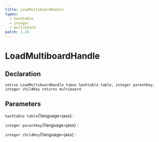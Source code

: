 ```yaml
---
title: LoadMultiboardHandle
types:
  - hashtable
  - integer
  - multiboard
patch: 1.24
---
```


# LoadMultiboardHandle

## Declaration

```jass
native LoadMultiboardHandle takes hashtable table, integer parentKey, integer childKey returns multiboard
```

## Parameters
`hashtable table`{!language=jass}
: 

`integer parentKey`{!language=jass}
: 

`integer childKey`{!language=jass}
: 
